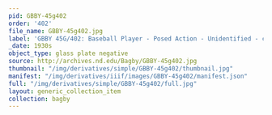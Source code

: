 ```yaml
---
pid: GBBY-45g402
order: '402'
file_name: GBBY-45g402.jpg
label: 'GBBY 45G/402: Baseball Player - Posed Action - Unidentified - c1930s'
_date: 1930s
object_type: glass plate negative
source: http://archives.nd.edu/Bagby/GBBY-45g402.jpg
thumbnail: "/img/derivatives/simple/GBBY-45g402/thumbnail.jpg"
manifest: "/img/derivatives/iiif/images/GBBY-45g402/manifest.json"
full: "/img/derivatives/simple/GBBY-45g402/full.jpg"
layout: generic_collection_item
collection: bagby
---
```


